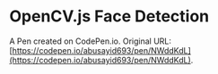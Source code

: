 # OpenCV.js Face Detection

A Pen created on CodePen.io. Original URL: [https://codepen.io/abusayid693/pen/NWddKdL](https://codepen.io/abusayid693/pen/NWddKdL).


